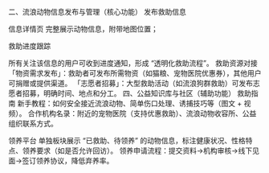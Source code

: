 二、流浪动物信息发布与管理（核心功能）
发布救助信息

信息详情页
完整展示动物信息，附带地图位置；

救助进度跟踪

所有关注该信息的用户可收到进度通知，形成 “透明化救助流程”。
救助资源对接
「物资需求发布」：救助者可发布所需物资（如猫粮、宠物医院优惠券），其他用户可捐赠或提供渠道。
「志愿者招募」：大型救助活动（如流浪狗群救助）可发布志愿者招募，明确时间、地点和分工。
四、公益知识库与社区（辅助功能）
救助指南
新手教程：如何安全接近流浪动物、简单伤口处理、诱捕技巧等（图文 + 视频）。
合作机构名录：附近的宠物医院（支持优惠救助）、流浪动物收容所、公益组织联系方式。

领养平台
单独板块展示 “已救助、待领养” 的动物信息，标注健康状况、性格特点、领养要求（如是否允许回访）。
领养申请流程：提交资料→机构审核→线下见面→签订领养协议，降低弃养率。
